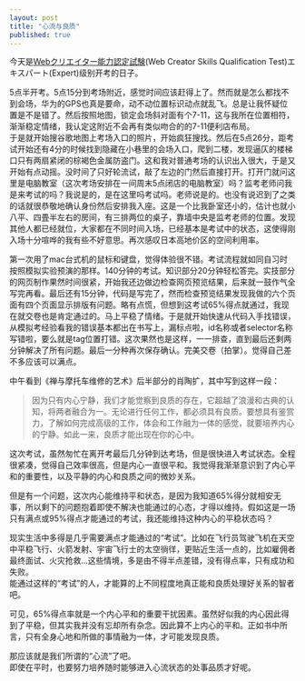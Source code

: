 ```yaml
---
layout: post
title: "心流与良质"
published: true
---
```

今天是<a href="http://www.sikaku.gr.jp/web/wc/ind/about/">Webクリエイター能力認定試験</a>(Web Creator Skills Qualification Test)エキスパート(Expert)级别开考的日子。  

5点半开考。5点15分到考场附近，感觉时间应该赶得上了。然而就是怎么都找不到会场，华为的GPS也真是要命，动不动位置标识动点就乱飞。总是让我怀疑位置是不是错了。然后按照地图，锁定会场斜对面有个7-11，这与我所在位置相符，渐渐稳定情绪，我认定这附近不会再有类似吻合的的7-11便利店布局。  
于是就开始搜谷歌地图上考场入口的照片，开始疯狂搜找。然后在5点26分，距考试开始还有4分的时候找到隐藏在小巷里的会场入口，爬到二楼，发现逼仄的楼梯口只有两扇紧闭的棕褐色金属防盗门。这和我对普通考场的认识出入很大，于是又开始有点动摇。没时间了只好轮流试，敲了左边的门然后直接打开。打开门就问这里是电脑教室（这次考场安排在一间周末5点闭店的电脑教室）吗？监考老师问我是来考试的吗？我说是的，是在这里吗考试吗。老师说是的。也没有说迟到了之类的话就很恭敬地确认身份然后安排我入座。这是一个比我卧室还小的，估计也就小八平、四畳半左右的房间，有三排两位的桌子，靠墙中央是监考老师的位置。发现其他人都已经就位，大家都在不同时间入场，已经基本是考试中的状态，这使得刚入场十分喧哗的我有些不好意思。再次感叹日本高地价区的空间利用率。  

第一次用了mac台式机的鼠标和键盘，觉得体验很不错。考试流程就如同自习时按照模拟实验预演的那样。140分钟的考试。知识部分20分钟轻松答完。实技部分的网页制作果然时间很紧，开始我还边做边检查网页预览结果，后来就一鼓作气全写完再看。最后还有15分钟，代码是写完了，然而检查预览结果发现我做的六个页面有四个页面显示排版有问题。略有点慌，但想到这考试65%得点就通过，我现在就交卷也是肯定通过的。马上平稳了情绪。于是就开始快速从代码入手找错误，从模拟考经验看我的错误基本都出在书写上，漏标点啦，id名称或者selector名称写错啦，要么就是tag位置打错。这次果然也是这样，一一排查，直到最后还剩两分钟解决了所有问题。最后一分种再次保存确认。完美交卷（拍掌）。觉得自己差不多应该可以满点。  

中午看到《禅与摩托车维修的艺术》后半部分的肖陶扩，其中写到这样一段：
<blockquote>因为只有内心宁静，我们才能觉察到良质的存在，它超越了浪漫和古典的认知，将两者融合为一。无论进行任何工作，都必须具有良质。要想具有鉴赏力，了解如何完成高级的工作，体会和工作融为一体的感觉，就要培养内心的宁静。如此一来，良质才能出现在你的心中。</blockquote>  

这次考试，虽然匆忙在离开考最后几分钟到达考场，但是很快进入考试状态。全程很紧凑，觉得自己效率很高，但是内心一直很平和。我觉得我渐渐意识到了内心平和的重要性，以及平静的内心和良质之间的微妙关系。  

但是有一个问题，这次内心能维持平和状态，是因为我知道65%得分就相安无事，所以剩下的问题抱着即使不解决也能通过的心态，才得以维持。假如这是一场只有满点或95%得点才能通过的考试，我还能维持这种内心的平稳状态吗？  

现实生活中多得是几乎需要满点才能通过的“考试”。比如在飞行员驾驶飞机在天空中平稳飞行、火箭发射、宇宙飞行士的太空徜徉，更贴近生活一点的，比如雇佣者最终面试、火灾抢救…这些情境，多是由不得半点差错，没有得点率，只有成功和失败。  
能通过这样的“考试”的人，才能算的上不同程度地真正能和良质处理好关系的智者吧。  

可见，65%得点率就是一个内心平和的重要干扰因素。虽然好似我的内心因此得到了平稳，但其实我并没有忘却所有杂念。因此算不上内心的平和。正如书中所言，只有全身心地和所做的事情融为一体，才可能发现良质。  

那应该就是我们所谓的“心流”了吧。  
即使在平时，也要努力培养随时能够进入心流状态的处事品质才好呢。  
  